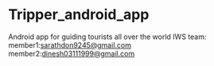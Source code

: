 # Tripper_android_app
Android app for guiding tourists all over the world
IWS team:
member1:sarathdon9245@gmail.com
member2:dinesh03111999@gmail.com
